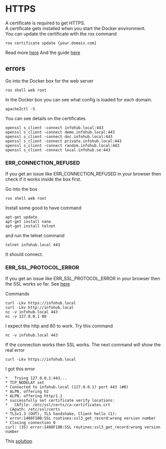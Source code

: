# HTTPS
A certificate is required to get HTTPS.  
A certificate gets installed when you start the Docker environment.  
You can update the certificate with the rox command  

```
rox certificate update {your.domain.com} 
```

Read more [here](https://www.labeightyfour.com/2019/07/27/generate-keys-in-openssl-using-configuration-file/)
And the guide [here](https://www.charzam.com/?p=1455)

## errors

Go into the Docker box for the web server
```
rox shell web root 
```

In the Docker box you can see what config is loaded for each domain.
```
apache2ctl -S
```

You can see details on the certificates
``` 
openssl s_client -connect infohub.local:443
openssl s_client -connect demo.infohub.local:443
openssl s_client -connect doc.infohub.local:443
openssl s_client -connect private.infohub.local:443
openssl s_client -connect random.infohub.local:443
openssl s_client -connect local.infohub.se:443
```

### ERR_CONNECTION_REFUSED
If you get an issue like ERR_CONNECTION_REFUSED in your browser then check if it works inside the box first.

Go into the box
```
rox shell web root
```
Install some good to have command
```
apt-get update
apt-get install nano
apt-get install telnet
```
and run the telnet command
``` 
telnet infohub.local 443
```
It should connect.

### ERR_SSL_PROTOCOL_ERROR
If you get an issue like ERR_SSL_PROTOCOL_ERROR in your browser then the SSL works so far.
See [here](https://stackoverflow.com/questions/63188013/localhost-sent-an-invalid-response-even-though-i-use-a-self-signed-certificate)

Commands
```
curl -Lkv https://infohub.local
curl -Lkv http://infohub.local
nc -v infohub.local 443
nc -v 127.0.0.1 80 
```
I expect the http and 80 to work. Try this command
``` 
nc -v infohub.local 443
```
If the connection works then SSL works. The next command will show the real error 
```
curl -Lkv https://infohub.local
```
I got this error
```
*   Trying 127.0.0.1:443...
* TCP_NODELAY set
* Connected to infohub.local (127.0.0.1) port 443 (#0)
* ALPN, offering h2
* ALPN, offering http/1.1
* successfully set certificate verify locations:
*   CAfile: /etc/ssl/certs/ca-certificates.crt
  CApath: /etc/ssl/certs
* TLSv1.3 (OUT), TLS handshake, Client hello (1):
* error:1408F10B:SSL routines:ssl3_get_record:wrong version number
* Closing connection 0
curl: (35) error:1408F10B:SSL routines:ssl3_get_record:wrong version number
```
This [solution](https://stackoverflow.com/questions/50840101/curl-35-error1408f10bssl-routinesssl3-get-recordwrong-version-number)
